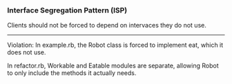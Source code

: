 ### Interface Segregation Pattern (ISP)

Clients should not be forced to depend on intervaces they do not use.

---

Violation: In example.rb, the Robot class is forced to implement eat, which it does not use.

In refactor.rb, Workable and Eatable modules are separate, allowing Robot to only include the methods it actually needs.